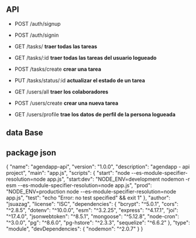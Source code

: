 ## API

- POST /auth/signup
- POST /auth/signin

- GET /tasks/ **traer todas las tareas**
- GET /tasks/:id **traer todas las tareas del usuario logueado**
- POST /tasks/create **crear una tarea**
- PUT /tasks/status/:id **actualizar el estado de un tarea**

- GET /users/all **traer los colaboradores**
- POST /users/create **crear una nueva tarea**
- GET /users/profile **trae los datos de perfil de la persona logueada**

## data Base

## package json
{
  "name": "agendapp-api",
  "version": "1.0.0",
  "description": "agendapp - api project",
  "main": "app.js",
  "scripts": {
    "start": "node --es-module-specifier-resolution=node app.js",
    "start:dev": "NODE_ENV=development nodemon -r esm --es-module-specifier-resolution=node app.js",
    "prod": "NODE_ENV=production node --es-module-specifier-resolution=node app.js",
    "test": "echo \"Error: no test specified\" && exit 1"
  },
  "author": "jsuazag",
  "license": "ISC",
  "dependencies": {
    "bcrypt": "^5.0.1",
    "cors": "^2.8.5",
    "dotenv": "^10.0.0",
    "esm": "^3.2.25",
    "express": "^4.17.1",
    "joi": "^17.4.0",
    "jsonwebtoken": "^8.5.1",
    "mongoose": "^5.12.8",
    "node-cron": "^3.0.0",
    "pg": "^8.6.0",
    "pg-hstore": "^2.3.3",
    "sequelize": "^6.6.2"
  },
  "type": "module",
  "devDependencies": {
    "nodemon": "^2.0.7"
  }
}
